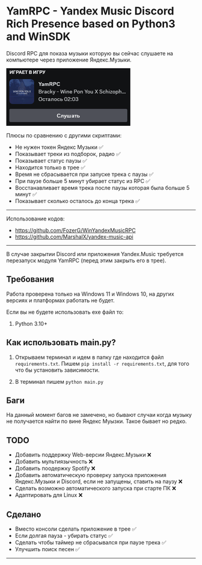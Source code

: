 # **YamRPC - Yandex Music Discord Rich Presence based on Python3 and WinSDK**
Discord RPC для показа музыки которую вы сейчас слушаете на компьютере через приложение Яндекс.Музыки.

![discord](./img/YamRPC.png)


Плюсы по сравнению с другими скриптами:    
- Не нужен токен Яндекс Музыки ✅  
- Показывает треки из подборок, радио ✅  
- Показывает статус паузы ✅  
- Находится только в трее ✅  
- Время не сбрасывается при запуске трека с паузы ✅  
- При паузе больше 5 минут убирает статус из RPC ✅  
- Восстанавливает время трека после паузы которая была больше 5 минут ✅
- Показывает сколько осталось до конца трека ✅

------------

Использование кодов: 
- https://github.com/FozerG/WinYandexMusicRPC
- https://github.com/MarshalX/yandex-music-api


------------
В случае закрытии Discord или приложения Yandex.Music требуется перезапуск модуля YamRPC (перед этим закрыть его в трее).


## Требования
Работа проверена только на Windows 11 и Windows 10, на других версиях и платформах работать не будет.

Если вы не будете использовать ехе файл то:
1. Python 3.10+


## Как использовать main.py?

1. Открываем терминал и идем в папку где находится файл `requirements.txt`. Пишем `pip install -r requirements.txt`, для того что бы установить зависимости.

2. В терминал пишем `python main.py`


## Баги
На данный момент багов не замечено, но бывают случаи когда музыку не получается найти по вине Яндекс Муызки. Такое бывает но редко.

## TODO
- Добавить поддержку Web-версии Яндекс.Музыки ❌
- Добавить мультиязычность ❌
- Добавить поодержку Spotify ❌
- Добавить автоматическую проверку запуска приложения Яндекс.Музыки и Discord, если не запущены, ставить на паузу ❌
- Сделать возможно автоматического запуска при старте ПК ❌
- Адаптировать для Linux ❌

## Сделано
- Вместо консоли сделать приложение в трее ✅  
- Если долгая пауза - убирать статус ✅  
- Сделать чтобы таймер не сбрасывался при паузе трека ✅    
- Улучшить поиск песен ✅   
------------

